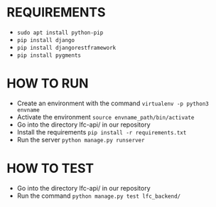# REQUIREMENTS

- `sudo apt install python-pip`
- `pip install django`
- `pip install djangorestframework`
- `pip install pygments`

# HOW TO RUN
- Create an environment with the command `virtualenv -p python3 envname`
- Activate the environment `source envname_path/bin/activate`
- Go into the directory lfc-api/ in our repository
- Install the requirements `pip install -r requirements.txt`
- Run the server `python manage.py runserver`

# HOW TO TEST
- Go into the directory lfc-api/ in our repository
- Run the command `python manage.py test lfc_backend/`
